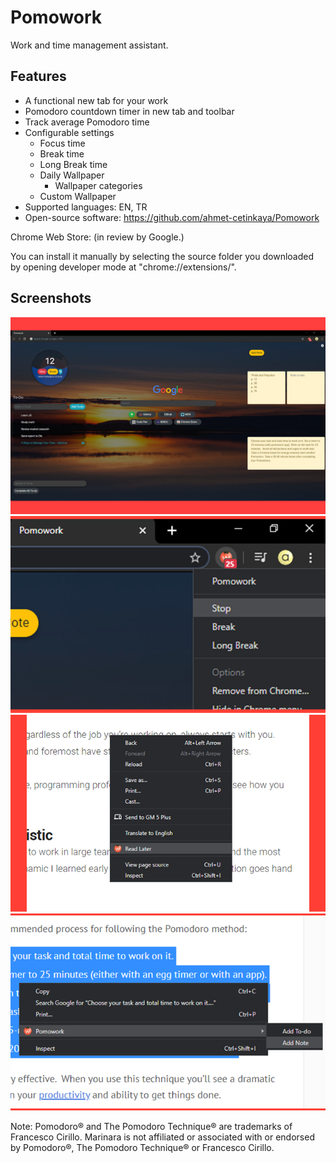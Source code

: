 # Pomowork
Work and time management assistant.

## Features


- A functional new tab for your work
- Pomodoro countdown timer in new tab and toolbar
- Track average Pomodoro time
- Configurable settings
	- Focus time
	-  Break time
	- Long Break time
	- Daily Wallpaper
		- Wallpaper categories
	- Custom Wallpaper 
- Supported languages: EN, TR
- Open-source software: 
https://github.com/ahmet-cetinkaya/Pomowork

Chrome Web Store: (in review by Google.)

You can install it manually by selecting the source folder you downloaded by opening developer mode at "chrome://extensions/".

## Screenshots

![](screenshots/ss-1.png)
![](screenshots/ss-2.png)
![](screenshots/ss-3.png)
![](screenshots/ss-4.png)

Note: Pomodoro® and The Pomodoro Technique® are trademarks of Francesco Cirillo. Marinara is not affiliated or associated with or endorsed by Pomodoro®, The Pomodoro Technique® or Francesco Cirillo.
